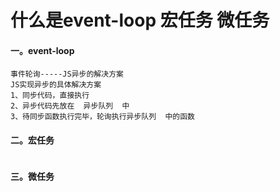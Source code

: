 # 什么是event-loop 宏任务 微任务

<ans>

#### 一。event-loop

```
事件轮询-----JS异步的解决方案
JS实现异步的具体解决方案
1、同步代码，直接执行
2、异步代码先放在  异步队列  中
3、待同步函数执行完毕，轮询执行异步队列  中的函数
```

#### 二。宏任务

```

```



#### 三。微任务

```

```

</ans>

